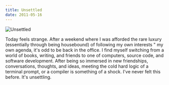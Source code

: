 ```yaml
---
title: Unsettled
date: 2011-05-16
---
```


![Unsettled](https://source.unsplash.com/jpkvklXwt98/1600x900)

Today feels strange. After a weekend where I was afforded the rare luxury (essentially through being housebound) of following my own interests " my own agenda, it's odd to be back in the office. I find myself switching from a world of books, writing, and friends to one of computers, source code, and software development. After being so immersed in new friendships, conversations, thoughts, and ideas, meeting the cold hard logic of a terminal prompt, or a compiler is something of a shock. I've never felt this before. It's unsettling.